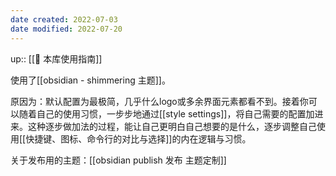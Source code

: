```yaml
---
date created: 2022-07-03
date modified: 2022-07-20
---
```


up:: [[🧰 本库使用指南]]

使用了[[obsidian - shimmering 主题]]。

原因为：默认配置为最极简，几乎什么logo或多余界面元素都看不到。接着你可以随着自己的使用习惯，一步步地通过[[style settings]]，将自己需要的配置加进来。这种逐步做加法的过程，能让自己更明白自己想要的是什么，逐步调整自己使用[[快捷键、图标、命令行的对比与选择]]的内在逻辑与习惯。


关于发布用的主题：[[obsidian publish 发布 主题定制]]


